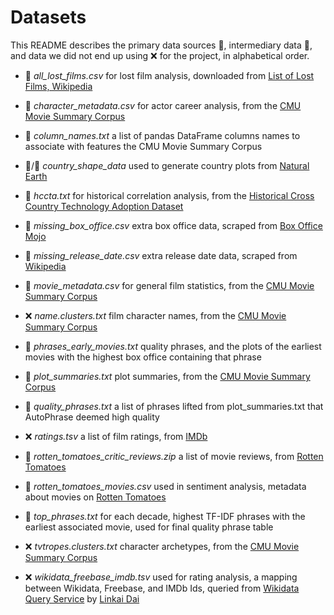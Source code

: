 # Datasets

This README describes the primary data sources 📜, intermediary data 🧻, and data we did not end up using ❌ for the project, in alphabetical order.

+ 📜 *all_lost_films.csv* for lost film analysis, downloaded from [List of Lost Films, Wikipedia](https://en.wikipedia.org/wiki/List_of_lost_films)

+ 📜 *character_metadata.csv* for actor career analysis, from the [CMU Movie Summary Corpus](https://www.cs.cmu.edu/~ark/personas/)

+ 🧻 *column_names.txt* a list of pandas DataFrame columns names to associate with features the CMU Movie Summary Corpus

+ 📁/📜 *country_shape_data* used to generate country plots from [Natural Earth](https://www.naturalearthdata.com/)

+ 📜 *hccta.txt* for historical correlation analysis, from the [Historical Cross Country Technology Adoption Dataset](https://www.nber.org/research/data/historical-cross-country-technology-adoption-hccta-dataset)

+ 📜 *missing_box_office.csv* extra box office data, scraped from [Box Office Mojo](https://www.boxofficemojo.com/)

+ 📜 *missing_release_date.csv* extra release date data, scraped from [Wikipedia](https://en.wikipedia.org/wiki/Main_Page)

+ 📜 *movie_metadata.csv* for general film statistics, from the [CMU Movie Summary Corpus](https://www.cs.cmu.edu/~ark/personas/)

+ ❌ *name.clusters.txt* film character names, from the [CMU Movie Summary Corpus](https://www.cs.cmu.edu/~ark/personas/)

+ 🧻 *phrases_early_movies.txt* quality phrases, and the plots of the earliest movies with the highest box office containing that phrase

+ 📜 *plot_summaries.txt* plot summaries, from the [CMU Movie Summary Corpus](https://www.cs.cmu.edu/~ark/personas/)

+ 🧻 *quality_phrases.txt* a list of phrases lifted from plot_summaries.txt that AutoPhrase deemed high quality

+ ❌ *ratings.tsv* a list of film ratings, from  [IMDb](https://developer.imdb.com/non-commercial-datasets/)

+ 📜 *rotten_tomatoes_critic_reviews.zip* a list of movie reviews, from [Rotten Tomatoes](https://www.kaggle.com/datasets/stefanoleone992/rotten-tomatoes-movies-and-critic-reviews-dataset/data?select=rotten_tomatoes_critic_reviews.csv)

+ 📜 *rotten_tomatoes_movies.csv* used in sentiment analysis, metadata about movies on [Rotten Tomatoes](https://www.kaggle.com/datasets/stefanoleone992/rotten-tomatoes-movies-and-critic-reviews-dataset?select=rotten_tomatoes_movies.csv)

+ 🧻 *top_phrases.txt* for each decade, highest TF-IDF phrases with the earliest associated movie, used for final quality phrase table

+ ❌ *tvtropes.clusters.txt* character archetypes, from the [CMU Movie Summary Corpus](https://www.cs.cmu.edu/~ark/personas/)

+ ❌ *wikidata_freebase_imdb.tsv* used for rating analysis, a mapping between Wikidata, Freebase, and IMDb Ids, queried from [Wikidata Query Service](https://query.wikidata.org/) by [Linkai Dai](https://people.epfl.ch/linkai.dai)
